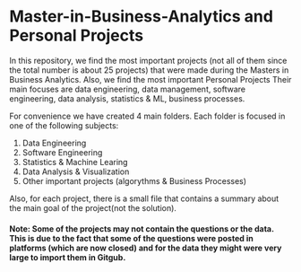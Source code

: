 # Master-in-Business-Analytics and Personal Projects
In this repository, we find the most important projects (not all of them since the total number is about 25 projects) that were made during the Masters in Business Analytics. Also, we find the most important Personal Projects Their main focuses are data engineering, data management, software engineering, data analysis, statistics & ML, business processes.

For convenience we have created 4 main folders. Each folder is focused in one of the following subjects:
1. Data Engineering
2. Software Engineering
3. Statistics & Machine Learing
4. Data Analysis & Visualization
5. Other important projects (algorythms & Business Processes)

Also, for each project, there is a small file that contains a summary about the main goal of the project(not the solution). 

#### Note: Some of the projects may not contain the questions or the data. This is due to the fact that some of the questions were posted in platforms (which are now closed) and for the data they might were very large to import them in Gitgub. 
